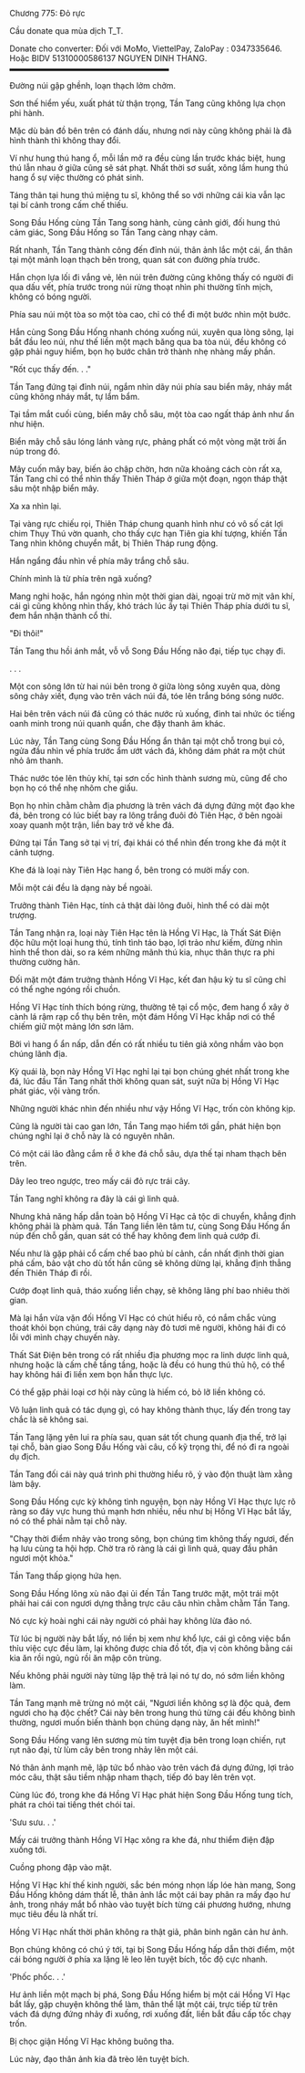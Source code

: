




Chương 775: Đỏ rực


Cầu donate qua mùa dịch T_T.

Donate cho converter: Đối với MoMo, ViettelPay, ZaloPay : 0347335646. Hoặc BIDV 51310000586137 NGUYEN DINH THANG. ▬▬▬▬▬▬▬▬▬▬▬▬▬▬▬▬▬▬▬▬

Đường núi gập ghềnh, loạn thạch lởm chởm.

Sơn thế hiểm yếu, xuất phát từ thận trọng, Tần Tang cũng không lựa chọn phi hành.

Mặc dù bản đồ bên trên có đánh dấu, nhưng nơi này cũng không phải là đã hình thành thì không thay đổi.

Ví như hung thú hang ổ, mỗi lần mở ra đều cùng lần trước khác biệt, hung thú lẫn nhau ở giữa cũng sẽ sát phạt. Nhất thời sơ suất, xông lầm hung thú hang ổ sự việc thường có phát sinh.

Táng thân tại hung thú miệng tu sĩ, không thể so với những cái kia vẫn lạc tại bí cảnh trong cấm chế thiếu.

Song Đầu Hống cùng Tần Tang song hành, cùng cảnh giới, đối hung thú cảm giác, Song Đầu Hống so Tần Tang càng nhạy cảm.

Rất nhanh, Tần Tang thành công đến đỉnh núi, thân ảnh lắc một cái, ẩn thân tại một mảnh loạn thạch bên trong, quan sát con đường phía trước.

Hắn chọn lựa lối đi vắng vẻ, lên núi trên đường cũng không thấy có người đi qua dấu vết, phía trước trong núi rừng thoạt nhìn phi thường tĩnh mịch, không có bóng người.

Phía sau núi một tòa so một tòa cao, chỉ có thể đi một bước nhìn một bước.

Hắn cùng Song Đầu Hống nhanh chóng xuống núi, xuyên qua lòng sông, lại bắt đầu leo núi, như thế liền một mạch băng qua ba tòa núi, đều không có gặp phải nguy hiểm, bọn họ bước chân trở thành nhẹ nhàng mấy phần.

"Rốt cục thấy đến. . ."

Tần Tang đứng tại đỉnh núi, ngắm nhìn dãy núi phía sau biển mây, nháy mắt cũng không nháy mắt, tự lẩm bẩm.

Tại tầm mắt cuối cùng, biển mây chỗ sâu, một tòa cao ngất tháp ảnh như ẩn như hiện.

Biển mây chỗ sâu lóng lánh vàng rực, phảng phất có một vòng mặt trời ẩn núp trong đó.

Mây cuốn mây bay, biến ảo chập chờn, hơn nữa khoảng cách còn rất xa, Tần Tang chỉ có thể nhìn thấy Thiên Tháp ở giữa một đoạn, ngọn tháp thật sâu một nhập biển mây.

Xa xa nhìn lại.

Tại vàng rực chiếu rọi, Thiên Tháp chung quanh hình như có vô số cát lợi chim Thụy Thú vờn quanh, cho thấy cực hạn Tiên gia khí tượng, khiến Tần Tang nhìn không chuyển mắt, bị Thiên Tháp rung động.

Hắn ngẩng đầu nhìn về phía mây trắng chỗ sâu.

Chính mình là từ phía trên ngã xuống?

Mang nghi hoặc, hắn ngóng nhìn một thời gian dài, ngoại trừ mờ mịt vân khí, cái gì cũng không nhìn thấy, khó trách lúc ấy tại Thiên Tháp phía dưới tu sĩ, đem hắn nhận thành cổ thi.

"Đi thôi!"

Tần Tang thu hồi ánh mắt, vỗ vỗ Song Đầu Hống não đại, tiếp tục chạy đi.

. . .

Một con sông lớn từ hai núi bên trong ở giữa lòng sông xuyên qua, dòng sông chảy xiết, đụng vào trên vách núi đá, tóe lên trắng bóng sóng nước.

Hai bên trên vách núi đá cũng có thác nước rủ xuống, đinh tai nhức óc tiếng oanh minh trong núi quanh quẩn, che đậy thanh âm khác.

Lúc này, Tần Tang cùng Song Đầu Hống ẩn thân tại một chỗ trong bụi cỏ, ngửa đầu nhìn về phía trước ẩm ướt vách đá, không dám phát ra một chút nhỏ âm thanh.

Thác nước tóe lên thủy khí, tại sơn cốc hình thành sương mù, cũng để cho bọn họ có thể nhẹ nhõm che giấu.

Bọn họ nhìn chằm chằm địa phương là trên vách đá dựng đứng một đạo khe đá, bên trong có lúc biết bay ra lông trắng đuôi đỏ Tiên Hạc, ở bên ngoài xoay quanh một trận, liền bay trở về khe đá.

Đứng tại Tần Tang sở tại vị trí, đại khái có thể nhìn đến trong khe đá một ít cảnh tượng.

Khe đá là loại này Tiên Hạc hang ổ, bên trong có mười mấy con.

Mỗi một cái đều là dạng này bề ngoài.

Trưởng thành Tiên Hạc, tính cả thật dài lông đuôi, hình thể có dài một trượng.

Tần Tang nhận ra, loại này Tiên Hạc tên là Hồng Vĩ Hạc, là Thất Sát Điện độc hữu một loại hung thú, tính tình táo bạo, lợi trảo như kiếm, đừng nhìn hình thể thon dài, so ra kém những mãnh thú kia, nhục thân thực ra phi thường cường hãn.

Đối mặt một đám trưởng thành Hồng Vĩ Hạc, kết đan hậu kỳ tu sĩ cũng chỉ có thể nghe ngóng rồi chuồn.

Hồng Vĩ Hạc tính thích bóng rừng, thường tê tại cổ mộc, đem hang ổ xây ở cành lá rậm rạp cổ thụ bên trên, một đám Hồng Vĩ Hạc khắp nơi có thể chiếm giữ một mảng lớn sơn lâm.

Bởi vì hang ổ ẩn nấp, dẫn đến có rất nhiều tu tiên giả xông nhầm vào bọn chúng lãnh địa.

Kỳ quái là, bọn này Hồng Vĩ Hạc nghỉ lại tại bọn chúng ghét nhất trong khe đá, lúc đầu Tần Tang nhất thời không quan sát, suýt nữa bị Hồng Vĩ Hạc phát giác, vội vàng trốn.

Những người khác nhìn đến nhiều như vậy Hồng Vĩ Hạc, trốn còn không kịp.

Cũng là người tài cao gan lớn, Tần Tang mạo hiểm tới gần, phát hiện bọn chúng nghỉ lại ở chỗ này là có nguyên nhân.

Có một cái lão đằng cắm rễ ở khe đá chỗ sâu, dựa thế tại nham thạch bên trên.

Dây leo treo ngược, treo mấy cái đỏ rực trái cây.

Tần Tang nghĩ không ra đây là cái gì linh quả.

Nhưng khả năng hấp dẫn toàn bộ Hồng Vĩ Hạc cả tộc di chuyển, khẳng định không phải là phàm quả. Tần Tang liền lên tâm tư, cùng Song Đầu Hống ẩn núp đến chỗ gần, quan sát có thể hay không đem linh quả cướp đi.

Nếu như là gặp phải cổ cấm chế bao phủ bí cảnh, cần nhất định thời gian phá cấm, bảo vật cho dù tốt hắn cũng sẽ không dừng lại, khẳng định thẳng đến Thiên Tháp đi rồi.

Cướp đoạt linh quả, tháo xuống liền chạy, sẽ không lãng phí bao nhiêu thời gian.

Mà lại hắn vừa vặn đối Hồng Vĩ Hạc có chút hiểu rõ, có nắm chắc vùng thoát khỏi bọn chúng, trái cây dạng này đỏ tươi mê người, không hái đi có lỗi với mình chạy chuyến này.

Thất Sát Điện bên trong có rất nhiều địa phương mọc ra linh dược linh quả, nhưng hoặc là cấm chế tầng tầng, hoặc là đều có hung thú thủ hộ, có thể hay không hái đi liền xem bọn hắn thực lực.

Có thể gặp phải loại cơ hội này cũng là hiếm có, bỏ lỡ liền không có.

Vô luận linh quả có tác dụng gì, có hay không thành thục, lấy đến trong tay chắc là sẽ không sai.

Tần Tang lặng yên lui ra phía sau, quan sát tốt chung quanh địa thế, trở lại tại chỗ, bàn giao Song Đầu Hống vài câu, cố kỹ trọng thi, để nó đi ra ngoài dụ địch.

Tần Tang đối cái này quá trình phi thường hiểu rõ, ỷ vào độn thuật làm xằng làm bậy.

Song Đầu Hống cực kỳ không tình nguyện, bọn này Hồng Vĩ Hạc thực lực rõ ràng so đáy vực hung thú mạnh hơn nhiều, nếu như bị Hồng Vĩ Hạc bắt lấy, nó có thể phải nằm tại chỗ này.

"Chạy thời điểm nhảy vào trong sông, bọn chúng tìm không thấy ngươi, đến hạ lưu cùng ta hội hợp. Chờ tra rõ ràng là cái gì linh quả, quay đầu phân ngươi một khỏa."

Tần Tang thấp giọng hứa hẹn.

Song Đầu Hống lông xù não đại ủi đến Tần Tang trước mặt, một trái một phải hai cái con ngươi dựng thẳng trực câu câu nhìn chằm chằm Tần Tang.

Nó cực kỳ hoài nghi cái này người có phải hay không lừa đảo nó.

Từ lúc bị người này bắt lấy, nó liền bị xem như khổ lực, cái gì công việc bẩn thỉu việc cực đều làm, lại không được chia đồ tốt, địa vị còn không bằng cái kia ăn rồi ngủ, ngủ rồi ăn mập côn trùng.

Nếu không phải người này từng lập thệ trả lại nó tự do, nó sớm liền không làm.

Tần Tang mạnh mẽ trừng nó một cái, "Ngươi liền không sợ là độc quả, đem ngươi cho hạ độc chết? Cái này bên trong hung thú từng cái đều không bình thường, ngươi muốn biến thành bọn chúng dạng này, ăn hết mình!"

Song Đầu Hống vang lên sương mù tím tuyệt địa bên trong loạn chiến, rụt rụt não đại, từ lùm cây bên trong nhảy lên một cái.

Nó thân ảnh mạnh mẽ, lập tức bổ nhào vào trên vách đá dựng đứng, lợi trảo móc câu, thật sâu tiềm nhập nham thạch, tiếp đó bay lên trên vọt.

Cùng lúc đó, trong khe đá Hồng Vĩ Hạc phát hiện Song Đầu Hống tung tích, phát ra chói tai tiếng thét chói tai.

'Sưu sưu. . .'

Mấy cái trưởng thành Hồng Vĩ Hạc xông ra khe đá, như thiểm điện đập xuống tới.

Cuồng phong đập vào mặt.

Hồng Vĩ Hạc khí thế kinh người, sắc bén móng nhọn lấp lóe hàn mang, Song Đầu Hống không dám thất lễ, thân ảnh lắc một cái bay phân ra mấy đạo hư ảnh, trong nháy mắt bổ nhào vào tuyệt bích từng cái phương hướng, nhưng mục tiêu đều là nhất trí.

Hồng Vĩ Hạc nhất thời phân không ra thật giả, phân binh ngăn cản hư ảnh.

Bọn chúng không có chú ý tới, tại bị Song Đầu Hống hấp dẫn thời điểm, một cái bóng người ở phía xa lặng lẽ leo lên tuyệt bích, tốc độ cực nhanh.

'Phốc phốc. . .'

Hư ảnh liền một mạch bị phá, Song Đầu Hống hiểm bị một cái Hồng Vĩ Hạc bắt lấy, gặp chuyện không thể làm, thân thể lật một cái, trực tiếp từ trên vách đá dựng đứng nhảy đi xuống, rơi xuống đất, liền bắt đầu cấp tốc chạy trốn.

Bị chọc giận Hồng Vĩ Hạc không buông tha.

Lúc này, đạo thân ảnh kia đã trèo lên tuyệt bích.




